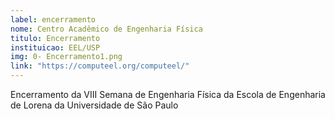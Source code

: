```yaml
---
label: encerramento
nome: Centro Acadêmico de Engenharia Física
titulo: Encerramento
instituicao: EEL/USP
img: 0- Encerramento1.png
link: "https://computeel.org/computeel/"
---
```


Encerramento da VIII Semana de Engenharia Física da Escola de Engenharia de Lorena da Universidade de São Paulo
